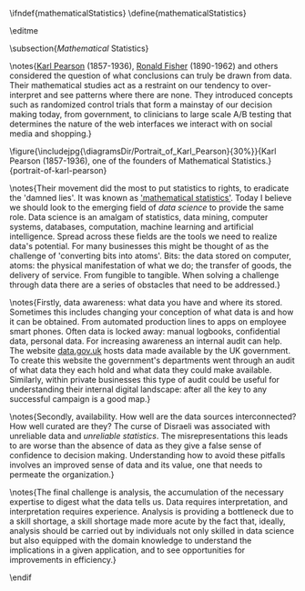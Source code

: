\ifndef{mathematicalStatistics}
\define{mathematicalStatistics}

\editme

\subsection{*Mathematical* Statistics}

\notes{[Karl Pearson](https://en.wikipedia.org/wiki/Karl_Pearson) (1857-1936), [Ronald Fisher](https://en.wikipedia.org/wiki/Ronald_Fisher) (1890-1962) and others considered the question of what conclusions can truly be drawn from data. Their mathematical studies act as a restraint on our tendency to over-interpret and see patterns where there are none. They introduced concepts such as randomized control trials that form a mainstay of our decision making today, from government, to clinicians to large scale A/B testing that determines the nature of the web interfaces we interact with on social media and shopping.}

\figure{\includejpg{\diagramsDir/Portrait_of_Karl_Pearson}{30%}}{Karl Pearson (1857-1936), one of the founders of Mathematical Statistics.}{portrait-of-karl-pearson}

\notes{Their movement did the most to put statistics to rights, to eradicate the 'damned lies'. It was known as ['mathematical statistics'](https://en.wikipedia.org/wiki/Mathematical_statistics). Today I believe we should look to the emerging field of  *data science* to provide the same role. Data science is an amalgam of statistics, data mining, computer systems, databases, computation, machine learning and artificial intelligence. Spread across these fields are the tools we need to realize data's potential. For many businesses this might be thought of as the challenge of 'converting bits into atoms'. Bits: the data stored on computer, atoms: the physical manifestation of what we do; the transfer of goods, the delivery of service. From fungible to tangible. When solving a challenge through data there are a series of obstacles that need to be addressed.}

\notes{Firstly, data awareness: what data you have and where its stored. Sometimes this includes changing your conception of what data is and how it can be obtained. From automated production lines to apps on employee smart phones. Often data is locked away: manual logbooks, confidential data, personal data. For increasing awareness an internal audit can help. The website [data.gov.uk](https://data.gov.uk/) hosts data made available by the UK government. To create this website the government's departments went through an audit of what data they each hold and what data they could make available. Similarly, within private businesses this type of audit could be useful for understanding their internal digital landscape: after all the key to any successful campaign is a good map.}

\notes{Secondly, availability. How well are the data sources interconnected? How well curated are they? The curse of Disraeli was associated with unreliable data and *unreliable statistics*. The misrepresentations this leads to are worse than the absence of data as they give a false sense of confidence to decision making. Understanding how to avoid these pitfalls involves an improved sense of data and its value, one that needs to permeate the organization.}

\notes{The final challenge is analysis, the accumulation of the necessary expertise to digest what the data tells us. Data requires interpretation, and interpretation requires experience. Analysis is providing a bottleneck due to a skill shortage, a skill shortage made more acute by the fact that, ideally, analysis should be carried out by individuals not only skilled in data science but also equipped with the domain knowledge to understand the implications in a given application, and to see opportunities for improvements in efficiency.}

\endif
